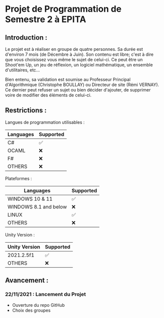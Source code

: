 # Projet de Programmation de Semestre 2 à EPITA

## Introduction :

Le projet est à réaliser en groupe de quatre personnes. Sa durée est d'environ 7 mois (de Décembre à Juin). Son contenu est libre; c'est à dire que vous choisissez vous même le sujet de celui-ci. Ce peut être un Shoot'em Up, un jeu de réflexion, un logiciel mathématique, un ensemble d'utilitaires, etc...

Bien entenu, sa validation est soumise au Professeur Principal d'Algorithmique (Christophe BOULLAY) ou Directeur de site (Rémi VERNAY). Ce dernier peut refuser un sujet ou bien décider d'ajouter, de supprimer voire de modifier des éléments de celui-ci.

## Restrictions : 

Langues de programmation utilisables :

| Languages | Supported          |
| ------- | ------------------ |
| C# | :white_check_mark:| 
| OCAML | :x:| 
| F# | :x:| 
| OTHERS   | :x:                |

Plateformes :

| Languages | Supported          |
| ------- | ------------------ |
| WINDOWS 10 & 11 | :white_check_mark:| 
| WINDOWS 8.1 and below | :x:| 
| LINUX | :white_check_mark:| 
| OTHERS   | :x:                |

Unity Version :

| Unity Version | Supported          |
| ------- | ------------------ |
| 2021.2.5f1 | :white_check_mark:| 
| OTHERS   | :x:                |

## Avancement :

### 22/11/2021 : Lancement du Projet 
- Ouverture du repo GitHub
- Choix des groupes
